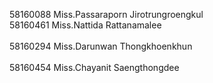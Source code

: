 58160088 Miss.Passaraporn Jirotrungroengkul
<br>58160461 Miss.Nattida Rattanamalee</br>
<br>58160294 Miss.Darunwan Thongkhoenkhun</br>
<br>58160454 Miss.Chayanit Saengthongdee</br>
